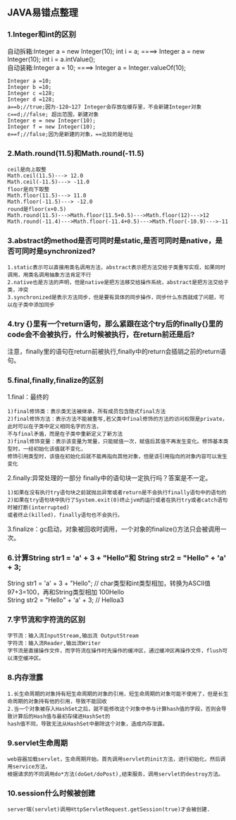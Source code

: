 ## JAVA易错点整理

### 1.Integer和int的区别
自动拆箱:Integer a = new Integer(10); int i = a; ====> Integer a = new Integer(10); int i = a.intValue();\
自动装箱:Integer a = 10; ====> Integer a = Integer.valueOf(10);
    
    Integer a =10;
    Integer b =10;
    Integer c =128;
    Integer d =128;
    a==b;//true;因为-128~127 Integer会存放在缓存里，不会新建Integer对象
    c==d;//false; 超出范围，新建对象
    Integer e = new Integer(10);
    Integer f = new Integer(10);
    e==f;//false;因为是新建的对象，==比较的是地址

### 2.Math.round(11.5)和Math.round(-11.5)
    ceil是向上取整
    Math.ceil(11.5)---> 12.0
    Math.ceil(-11.5)---> -11.0
    floor是向下取整
    Math.floor(11.5)---> 11.0
    Math.floor(-11.5)---> -12.0
    round是floor(x+0.5)
    Math.round(11.5)--->Math.floor(11.5+0.5)--->Math.floor(12)--->12
    Math.round(-11.4)--->Math.floor(-11.4+0.5)--->Math.floor(-10.9)--->-11

### 3.abstract的method是否可同时是static,是否可同时是native，是否可同时是synchronized?
    1.static表示可以直接用类名调用方法，abstract表示把方法交给子类重写实现，如果同时调用，用类名调用抽象方法肯定不行
    2.native也是方法的声明，但是native是把方法移交给操作系统，abstract是把方法交给子类，冲突
    3.synchronized是表示方法同步，但是要有具体的同步操作，同步什么东西就成了问题，可以在子类中添加同步

### 4.try {}里有一个return语句，那么紧跟在这个try后的finally{}里的code会不会被执行，什么时候被执行，在return前还是后?
注意，finally里的语句在return前被执行,finally中的return会插销之前的return语句。
    
### 5.final,finally,finalize的区别
1.final：最终的
    
    1)final修饰类：表示类无法被继承，所有成员包含隐式final方法
    2)final修饰方法：表示方法不能被重写,若父类中final修饰的方法的访问权限是private，此时可以在子类中定义相同名字的方法，
    不与final矛盾，而是在子类中重新定义了新方法
    3)final修饰变量：表示该变量为常量，只能赋值一次，赋值后其值不再发生变化。修饰基本类型时，一经初始化该值就不变化，
    修饰引用类型时，该值在初始化后就不能再指向其他对象，但是该引用指向的对象内容可以发生变化

2.finally:异常处理的一部分
    finally中的语句块一定执行吗？答案是不一定。
    
    1)如果在没有执行try语句块之前就抛出异常或者return是不会执行finally语句中的语句的
    2)如果在try语句块中执行了System.exit(0)终止jvm的运行或者在执行try或者catch语句时被打断(interrupted)
    或者终止(killed)，finally语句也不会执行。
    
3.finalize：gc启动，对象被回收时调用，一个对象的finalize()方法只会被调用一次。   

### 6.计算String str1 = 'a' + 3 + "Hello"和 String str2 = "Hello" + 'a' + 3;
String str1 = 'a' + 3 + "Hello"; // char类型和int类型相加，转换为ASCII值 97+3=100，再和String类型相加 100Hello\
String str2 = "Hello" + 'a' + 3; // Helloa3

### 7.字节流和字符流的区别

    字节流：输入流InputStream,输出流 OutputStream
    字符流：输入流Reader,输出流Writer
    字节流是直接操作文件，而字符流在操作时先操作的缓冲区，通过缓冲区再操作文件，flush可以清空缓冲区。

### 8.内存泄露
    1.长生命周期的对象持有短生命周期的对象的引用，短生命周期的对象可能不使用了，但是长生命周期的对象持有他的引用，导致不能回收
    2.当一个对象被存入HashSet之后，就不能修改这个对象中参与计算hash值的字段，否则会导致计算后的Hash值与最初存储进HashSet的
    hash值不同，导致无法从HashSet中删除这个对象，造成内存泄露。


### 9.servlet生命周期
    web容器加载servlet，生命周期开始。首先调用servlet的init方法，进行初始化，然后调用service方法，
    根据请求的不同调用do*方法(doGet/doPost),结束服务，调用servlet的destroy方法。

### 10.session什么时候被创建
    server端(servlet)调用HttpServletRequest.getSession(true)才会被创建.
